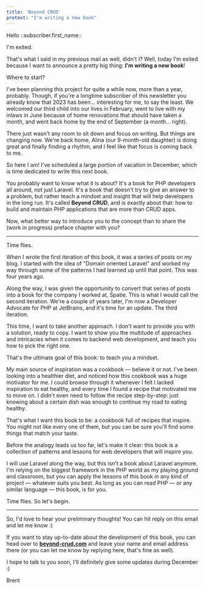 ```yaml
---
title: 'Beyond CRUD'
pretext: "I'm writing a new book"
---
```


Hello ::subscriber.first_name::

I'm exited.

That's what I said in my previous mail as well, didn't I? Well, today I'm exited because I want to announce a pretty big thing: **I'm writing a new book**!

Where to start?

I've been planning this project for quite a while now, more than a year, probably. Though, if you're a longtime subscriber of this newsletter you already know that 2023 has been… interesting for me, to say the least. We welcomed our third child into our lives in February, went to live with my inlaws in June because of home renovations that should have taken a month, and went back home by the end of September (a month… right).

There just wasn't any room to sit down and focus on writing. But things are changing now. We're back home, Alina (our 9-month-old daughter) is doing great and finally finding a rhythm, and I feel like that focus is coming back to me.

So here I am! I've scheduled a large portion of vacation in December, which is time dedicated to write this next book.

You probably want to know what it is about? It's a book for PHP developers all around, not just Laravel. It's a book that doesn't try to give an answer to a problem, but rather teach a mindset and insight that will help developers in the long run. It's called **Beyond CRUD**, and is exactly about that: how to build and maintain PHP applications that are more than CRUD apps.
 
Now, what better way to introduce you to the concept than to share the (work in progress) preface chapter with you?

---

Time flies.

When I wrote the first iteration of this book, it was a series of posts on my blog. I started with the idea of "Domain oriented Laravel" and worked my way through some of the patterns I had learned up until that point. This was four years ago.

Along the way, I was given the opportunity to convert that series of posts into a book for the company I worked at, Spatie. This is what I would call the second iteration. We're a couple of years later, I'm now a Developer Advocate for PHP at JetBrains, and it's time for an update. The third iteration.

This time, I want to take another approach. I don't want to provide you with a solution, ready to copy. I want to show you the multitude of approaches and intricacies when it comes to backend web development, and teach you how to pick the right one.

That's the ultimate goal of this book: to teach you a mindset.

My main source of inspiration was a cookbook — believe it or not. I've been looking into a healthier diet, and noticed how this cookbook was a huge motivator for me. I could browse through it whenever I felt I lacked inspiration to eat healthy, and every time I found a recipe that motivated me to move on. I didn't even need to follow the recipe step-by-step: just knowing about a certain dish was enough to continue my road to eating healthy.

That's what I want this book to be: a cookbook full of recipes that inspire. You might not like every one of them, but you can be sure you'll find some things that match your taste.

Before the analogy leads us too far, let's make it clear: this book is a collection of patterns and lessons for web developers that will inspire you.

I will use Laravel along the way, but this isn't a book about Laravel anymore. I'm relying on the biggest framework in the PHP world as my playing ground and classroom, but you can apply the lessons of this book in any kind of project — whatever suits you best. As long as you can read PHP — or any similar language — this book, is for you.

Time flies. So let's begin.

---

So, I'd love to hear your preliminary thoughts! You can hit reply on this email and let me know :)

If you want to stay up-to-date about the development of this book, you can head over to **[beyond-crud.com](https://beyond-crud.com/)** and leave your name and email address there (or you can let me know by replying here, that's fine as well).

I hope to talk to you soon, I'll definitely give some updates during December :)

Brent